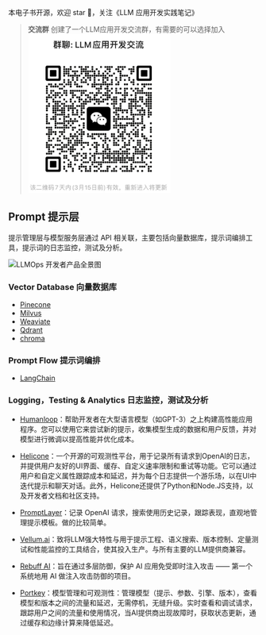 本电子书开源，欢迎 star 🌟，关注《LLM 应用开发实践笔记》

> **交流群** 创建了一个LLM应用开发交流群，有需要的可以选择加入
![](../images/group.png)

## Prompt 提示层

提示管理层与模型服务层通过 API 相关联，主要包括向量数据库，提示词编排工具，提示词的日志监控，测试及分析。

![LLMOps 开发者产品全景图](../images/llmops-model-prompt.png)

### Vector Database 向量数据库

- [Pinecone](https://www.pinecone.io/blog/)
- [Milvus](https://milvus.io/blog)
- [Weaviate](https://weaviate.io/blog)
- [Qdrant](https://blog.qdrant.tech/)
- [chroma](https://www.trychroma.com/blog)

### Prompt Flow 提示词编排

- [LangChain](https://blog.langchain.dev/)

### Logging，Testing & Analytics 日志监控，测试及分析

- [Humanloop](https://humanloop.com/blog)：帮助开发者在大型语言模型（如GPT-3）之上构建高性能应用程序。您可以使用它来尝试新的提示，收集模型生成的数据和用户反馈，并对模型进行微调以提高性能并优化成本。

- [Helicone](https://www.helicone.ai/blog)：一个开源的可观测性平台，用于记录所有请求到OpenAI的日志，并提供用户友好的UI界面、缓存、自定义速率限制和重试等功能。它可以通过用户和自定义属性跟踪成本和延迟，并为每个日志提供一个游乐场，以在UI中迭代提示和聊天对话。此外，Helicone还提供了Python和Node.JS支持，以及开发者文档和社区支持。

- [PromptLayer](https://promptlayer.com/)：记录 OpenAI 请求，搜索使用历史记录，跟踪表现，直观地管理提示模板。做的比较简单。

- [Vellum.ai](https://www.vellum.ai/blog)：致将LLM强大特性与用于提示工程、语义搜索、版本控制、定量测试和性能监控的工具结合，使其投入生产。与所有主要的LLM提供商兼容。

- [Rebuff AI](https://rebuff.ai/)：旨在通过多层防御，保护 AI 应用免受即时注入攻击 —— 第一个系统地用 AI 做注入攻击防御的项目。

- [Portkey](https://portkey.ai/)：模型管理和可观测性：管理模型（提示、参数、引擎、版本），查看模型和版本之间的流量和延迟，无需停机，无缝升级。实时查看和调试请求，跟踪用户之间的流量和使用情况，当AI提供商出现故障时，获取状态更新，通过缓存和边缘计算来降低延迟。
